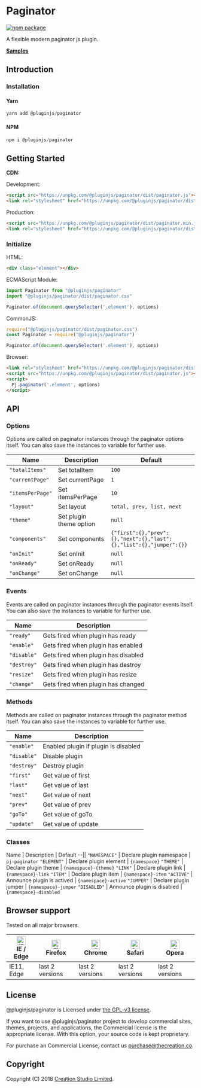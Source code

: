 # Paginator

[![npm package](https://img.shields.io/npm/v/@pluginjs/paginator.svg)](https://www.npmjs.com/package/@pluginjs/paginator)

A flexible modern paginator js plugin.

**[Samples](https://codesandbox.io/s/github/pluginjs/pluginjs/tree/master/modules/paginator/samples)**

## Introduction

### Installation

#### Yarn

```javascript
yarn add @pluginjs/paginator
```

#### NPM

```javascript
npm i @pluginjs/paginator
```

## Getting Started

**CDN:**

Development:

```html
<script src="https://unpkg.com/@pluginjs/paginator/dist/paginator.js"></script>
<link rel="stylesheet" href="https://unpkg.com/@pluginjs/paginator/dist/paginator.css">
```

Production:

```html
<script src="https://unpkg.com/@pluginjs/paginator/dist/paginator.min.js"></script>
<link rel="stylesheet" href="https://unpkg.com/@pluginjs/paginator/dist/paginator.min.css">
```

### Initialize

HTML:

```html
<div class="element"></div>
```

ECMAScript Module:

```javascript
import Paginator from "@pluginjs/paginator"
import "@pluginjs/paginator/dist/paginator.css"

Paginator.of(document.querySelector('.element'), options)
```

CommonJS:

```javascript
require("@pluginjs/paginator/dist/paginator.css")
const Paginator = require("@pluginjs/paginator")

Paginator.of(document.querySelector('.element'), options)
```

Browser:

```html
<link rel="stylesheet" href="https://unpkg.com/@pluginjs/paginator/dist/paginator.css">
<script src="https://unpkg.com/@pluginjs/paginator/dist/paginator.js"></script>
<script>
  Pj.paginator('.element', options)
</script>
```

## API

### Options

Options are called on paginator instances through the paginator options itself.
You can also save the instances to variable for further use.

Name | Description | Default
--|--|--
`"totalItems"` | Set totalItem | `100`
`"currentPage"` | Set currentPage | `1`
`"itemsPerPage"` | Set itemsPerPage | `10`
`"layout"` | Set layout | `total, prev, list, next`
`"theme"` | Set plugin theme option | `null`
`"components"` | Set components | `{"first":{},"prev":{},"next":{},"last":{},"list":{},"jumper":{}}`
`"onInit"` | Set onInit | `null`
`"onReady"` | Set onReady | `null`
`"onChange"` | Set onChange | `null`

### Events

Events are called on paginator instances through the paginator events itself.
You can also save the instances to variable for further use.

Name | Description
--|--
`"ready"` | Gets fired when plugin has ready
`"enable"` | Gets fired when plugin has enabled
`"disable"` | Gets fired when plugin has disabled
`"destroy"` | Gets fired when plugin has destroy
`"resize"` | Gets fired when plugin has resize
`"change"` | Gets fired when plugin has changed

### Methods

Methods are called on paginator instances through the paginator method itself.
You can also save the instances to variable for further use.

Name | Description
--|--
`"enable"` | Enabled plugin if plugin is disabled
`"disable"` | Disable plugin
`"destroy"` | Destroy plugin
`"first"` | Get value of first
`"last"` | Get value of last
`"next"` | Get value of next
`"prev"` | Get value of prev
`"goTo"` | Get value of goTo
`"update"` | Get value of update

### Classes

Name | Description | Default
--||
`"NAMESPACE"` | Declare plugin namespace | `pj-paginator`
`"ELEMENT"` | Declare plugin element | `{namespace}`
`"THEME"` | Declare plugin theme | `{namespace}-{theme}`
`"LINK"` | Declare plugin link | `{namespace}-link`
`"ITEM"` | Declare plugin item | `{namespace}-item`
`"ACTIVE"` | Announce plugin is actived | `{namespace}-active`
`"JUMPER"` | Declare plugin jumper | `{namespace}-jumper`
`"DISABLED"` | Announce plugin is disabled | `{namespace}-disabled`

## Browser support

Tested on all major browsers.

| [<img src="https://raw.githubusercontent.com/alrra/browser-logos/master/src/edge/edge_48x48.png" alt="IE / Edge" width="24px" height="24px" />](http://godban.github.io/browsers-support-badges/)</br>IE / Edge | [<img src="https://raw.githubusercontent.com/alrra/browser-logos/master/src/firefox/firefox_48x48.png" alt="Firefox" width="24px" height="24px" />](http://godban.github.io/browsers-support-badges/)</br>Firefox | [<img src="https://raw.githubusercontent.com/alrra/browser-logos/master/src/chrome/chrome_48x48.png" alt="Chrome" width="24px" height="24px" />](http://godban.github.io/browsers-support-badges/)</br>Chrome | [<img src="https://raw.githubusercontent.com/alrra/browser-logos/master/src/safari/safari_48x48.png" alt="Safari" width="24px" height="24px" />](http://godban.github.io/browsers-support-badges/)</br>Safari | [<img src="https://raw.githubusercontent.com/alrra/browser-logos/master/src/opera/opera_48x48.png" alt="Opera" width="24px" height="24px" />](http://godban.github.io/browsers-support-badges/)</br>Opera |
| --------- | --------- | --------- | --------- | --------- |
| IE11, Edge| last 2 versions| last 2 versions| last 2 versions| last 2 versions|

## License

@pluginjs/paginator is Licensed under [the GPL-v3 license](LICENSE).

If you want to use @pluginjs/paginator project to develop commercial sites, themes, projects, and applications, the Commercial license is the appropriate license. With this option, your source code is kept proprietary.

For purchase an Commercial License, contact us purchase@thecreation.co.

## Copyright

Copyright (C) 2018 [Creation Studio Limited](creationstudio.com).